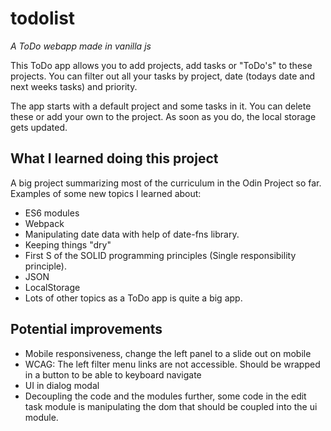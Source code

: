 # todolist

_A ToDo webapp made in vanilla js_

This ToDo app allows you to add projects, add tasks or "ToDo's" to these projects. You can filter out all your tasks by project, date (todays date and next weeks tasks) and priority.

The app starts with a default project and some tasks in it. You can delete these or add your own to the project. As soon as you do, the local storage gets updated.

## What I learned doing this project

A big project summarizing most of the curriculum in the Odin Project so far. Examples of some new topics I learned about:

- ES6 modules
- Webpack
- Manipulating date data with help of date-fns library.
- Keeping things "dry"
- First S of the SOLID programming principles (Single responsibility principle).
- JSON
- LocalStorage
- Lots of other topics as a ToDo app is quite a big app.

## Potential improvements

- Mobile responsiveness, change the left panel to a slide out on mobile
- WCAG: The left filter menu links are not accessible. Should be wrapped in a button to be able to keyboard navigate
- UI in dialog modal
- Decoupling the code and the modules further, some code in the edit task module is manipulating the dom that should be coupled into the ui module.
